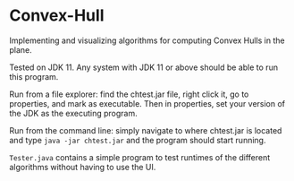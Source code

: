 # Convex-Hull

Implementing and visualizing algorithms for computing Convex Hulls in the plane.

Tested on JDK 11. Any system with JDK 11 or above should be able to run this program.

Run from a file explorer: find the chtest.jar file, <!-- Change chtest.jar to whatever the final name will be --> right click it, go to properties, and mark as executable. Then in properties, set your version of the JDK as the executing program.

Run from the command line: simply navigate to where chtest.jar is located and type ```java -jar chtest.jar``` and the program should start running.

```Tester.java``` contains a simple program to test runtimes of the different algorithms without having to use the UI.

